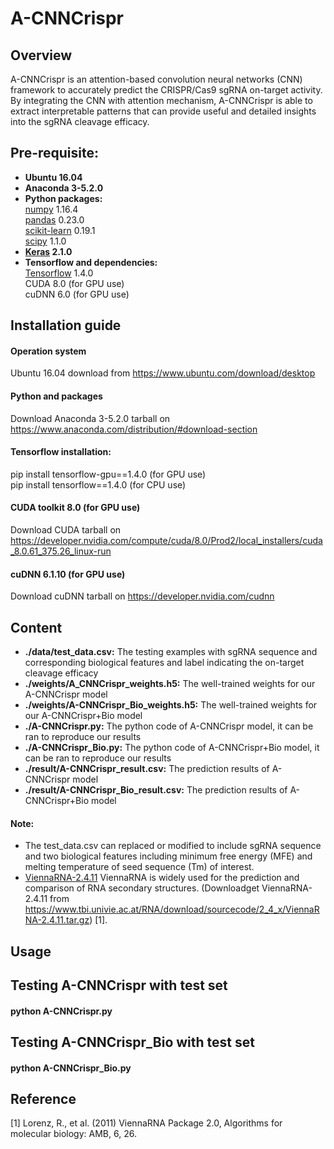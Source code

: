 # A-CNNCrispr

## Overview
A-CNNCrispr is an attention-based convolution neural networks (CNN) framework to accurately predict the CRISPR/Cas9 sgRNA on-target activity. By integrating the CNN with attention mechanism, A-CNNCrispr is able to extract interpretable patterns that can provide useful and detailed insights into the sgRNA cleavage efficacy.

## Pre-requisite:  
* **Ubuntu 16.04**
* **Anaconda 3-5.2.0**
* **Python packages:**   
  [numpy](https://numpy.org/) 1.16.4  
  [pandas](https://pandas.pydata.org/) 0.23.0  
  [scikit-learn](https://scikit-learn.org/stable/) 0.19.1  
  [scipy](https://www.scipy.org/) 1.1.0  
 * **[Keras](https://keras.io/) 2.1.0**    
 * **Tensorflow and dependencies:**   
  [Tensorflow](https://tensorflow.google.cn/) 1.4.0    
  CUDA 8.0 (for GPU use)    
  cuDNN 6.0 (for GPU use)    
  
## Installation guide
#### **Operation system**  
Ubuntu 16.04 download from https://www.ubuntu.com/download/desktop  
#### **Python and packages**  
Download Anaconda 3-5.2.0 tarball on https://www.anaconda.com/distribution/#download-section  
#### **Tensorflow installation:**  
pip install tensorflow-gpu==1.4.0 (for GPU use)  
pip install tensorflow==1.4.0 (for CPU use)  
#### **CUDA toolkit 8.0 (for GPU use)**     
Download CUDA tarball on https://developer.nvidia.com/compute/cuda/8.0/Prod2/local_installers/cuda_8.0.61_375.26_linux-run  
#### **cuDNN 6.1.10 (for GPU use)**      
Download cuDNN tarball on https://developer.nvidia.com/cudnn  
 
## Content
* **./data/test_data.csv:** The testing examples with sgRNA sequence and corresponding biological features and label indicating the on-target cleavage efficacy  
* **./weights/A_CNNCrispr_weights.h5:** The well-trained weights for our A-CNNCrispr model
* **./weights/A-CNNCrispr_Bio_weights.h5:** The well-trained weights for our A-CNNCrispr+Bio model
* **./A-CNNCrispr.py:** The python code of A-CNNCrispr model, it can be ran to reproduce our results
* **./A-CNNCrispr_Bio.py:** The python code of A-CNNCrispr+Bio model, it can be ran to reproduce our results
* **./result/A-CNNCrispr_result.csv:** The prediction results of A-CNNCrispr model
* **./result/A-CNNCrispr_Bio_result.csv:** The prediction results of A-CNNCrispr+Bio model

#### **Note:**    
* The test_data.csv can replaced or modified to include sgRNA sequence and two biological features including minimum free energy (MFE) and melting temperature of seed sequence (Tm) of interest.
* [ViennaRNA-2.4.11](https://www.tbi.univie.ac.at/RNA/) ViennaRNA is widely used for the prediction and comparison of RNA secondary structures. (Downloadget ViennaRNA-2.4.11 from https://www.tbi.univie.ac.at/RNA/download/sourcecode/2_4_x/ViennaRNA-2.4.11.tar.gz) [1].

## Usage
## Testing A-CNNCrispr with test set
#### **python A-CNNCrispr.py** 
## Testing A-CNNCrispr_Bio with test set
#### **python A-CNNCrispr_Bio.py**


## Reference
[1] Lorenz, R., et al. (2011) ViennaRNA Package 2.0, Algorithms for molecular biology: AMB, 6, 26.


